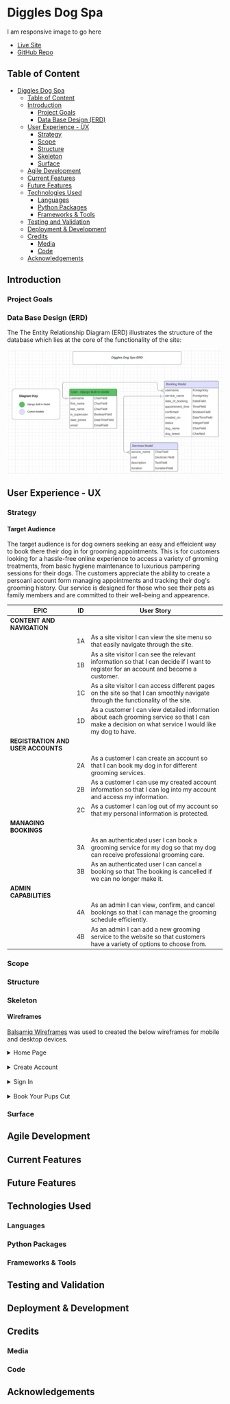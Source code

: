 # Diggles Dog Spa

I am responsive image to go here

- [Live Site](https://diggles-dog-spa-4e32378de2f2.herokuapp.com/)
- [GitHub Repo](https://github.com/chrisdiggle1/diggles-dog-spa)

## Table of Content

- [Diggles Dog Spa](#diggles-dog-spa)
  - [Table of Content](#table-of-content)
  - [Introduction](#introduction)
    - [Project Goals](#project-goals)
    - [Data Base Design (ERD)](#data-base-design-(erd))
  - [User Experience - UX](#user-experience-ux)
    - [Strategy](#strategy)
    - [Scope](#scope)
    - [Structure](#structure)
    - [Skeleton](#skeleton)
    - [Surface](#surface)
  - [Agile Development](#agile-development)
  - [Current Features](#current-features)
  - [Future Features](#future-features)
  - [Technologies Used](#technologies-used)
    - [Languages](#languages)
    - [Python Packages](#python-packages)
    - [Frameworks & Tools](#frameworks--tools)
  - [Testing and Validation](#testing-and-validation)
  - [Deployment & Development](#deployment--development)
  - [Credits](#credits)
    - [Media](#media)
    - [Code](#code)
  - [Acknowledgements](#acknowledgements)

## Introduction

### Project Goals

### Data Base Design (ERD)

The The Entity Relationship Diagram (ERD) illustrates the structure of the database which lies at the core of the functionality of the site:

![ERD](/static/documentation/erd.png)

## User Experience - UX

### Strategy

#### Target Audience

The target audience is for dog owners seeking an easy and effeicient way to book there their dog in for grooming appointments. This is for customers looking for a hassle-free online experience to access a variety of grroming treatments, from basic hygiene maintenance to luxurious pampering sessions for their dogs. The customers appreciate the ability to create a persoanl account form managing appointments and tracking their dog's grooming history. Our service is designed for those who see their pets as family members and are committed to their well-being and appearence.

| EPIC                       | ID  | User Story |
| -------------------------- | --- | -----------|
| **CONTENT AND NAVIGATION** |     |            |
|                            | 1A  | As a site visitor I can view the site menu so that easily navigate through the site. |
|                            | 1B  | As a site visitor I can see the relevant information so that I can decide if I want to register for an account and become a customer. |
|                            | 1C  | As a site visitor I can access different pages on the site so that I can smoothly navigate through the functionality of the site. |
|                            | 1D  | As a customer I can view detailed information about each grooming service so that I can make a decision on what service I would like my dog to have. |
| **REGISTRATION AND USER ACCOUNTS** |     |            |
|                            | 2A  | As a customer I can create an account so that I can book my dog in for different grooming services. |
|                            | 2B  | As a customer I can use my created account information so that I can log into my account and access my information. |
|                            | 2C  | As a customer I can log out of my account so that my personal information is protected. |
| **MANAGING BOOKINGS**      |     |           |
|                            | 3A  | As an authenticated user I can book a grooming service for my dog so that my dog can receive professional grooming care. |
|                            | 3B  | As an authenticated user I can cancel a booking so that The booking is cancelled if we can no longer make it. |
| **ADMIN CAPABILITIES**     |     |           |
|                            | 4A  | As an admin I can view, confirm, and cancel bookings so that I can manage the grooming schedule efficiently. |
|                            | 4B  | As an admin I can add a new grooming service to the website so that customers have a variety of options to choose from. |

### Scope

### Structure

### Skeleton

#### Wireframes

[Balsamiq Wireframes](https://balsamiq.com/) was used to created the below wireframes for mobile and desktop devices.

<details>
<summary>Home Page</summary>
<img src="static/images/wireframe-homepage.png">
</details>

<br>

<details>
<summary>Create Account</summary>
<img src="static/images/wireframe-create-account.png">
</details>

<br>

<details>
<summary>Sign In</summary>
<img src="static/images/wireframe-sign-in.png">
</details>

<br>

<details>
<summary>Book Your Pups Cut</summary>
<img src="static/images/wireframe-book-a-cut.png">
</details>

### Surface

## Agile Development

## Current Features

## Future Features

## Technologies Used

### Languages

### Python Packages

### Frameworks & Tools

## Testing and Validation

## Deployment & Development

## Credits

### Media

### Code

## Acknowledgements